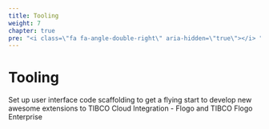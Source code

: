 ```yaml
---
title: Tooling
weight: 7
chapter: true
pre: "<i class=\"fa fa-angle-double-right\" aria-hidden=\"true\"></i> "
---
```


# Tooling

Set up user interface code scaffolding to get a flying start to develop new awesome extensions to TIBCO Cloud Integration - Flogo and TIBCO Flogo Enterprise
